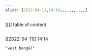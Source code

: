 ```yaml
---
alias: [2022-04-11,14:14,,,,,,,,,,,]
---
```

[[]]
table of content
```toc
```

[[2022-04-11]] 14:14

```query
"west bengal"
```